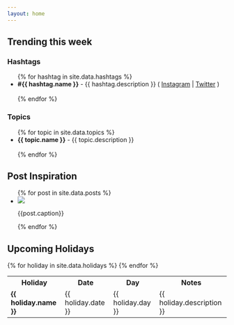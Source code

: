 ```yaml
---
layout: home
---
```



<h2>Trending this week</h2>

<h3>Hashtags</h3>
<ul>
{% for hashtag in site.data.hashtags %}
  <li>
    <strong class="highlighted">#{{ hashtag.name }}</strong> - {{ hashtag.description }} <span class="light small">( <a class="light underline" href="https://www.instagram.com/explore/tags/{{hashtag.name}}/" target="_blank">Instagram</a> | <a class="light underline" href="https://twitter.com/search?q=%23{{hashtag.name}}" target="_blank">Twitter</a> )</span><br /><br />
  </li>
{% endfor %}
</ul>

<h3>Topics</h3>

<ul>
{% for topic in site.data.topics %}
  <li>
    <strong class="highlighted">{{ topic.name }}</strong> - {{ topic.description }}<br /><br />
  </li>
{% endfor %}
</ul>

<h2>Post Inspiration</h2>

<ul class="post-gallery">
{% for post in site.data.posts %}
  <li>
    <img src="{{post.media}}" />
    <p class="caption">{{post.caption}}</p>
  </li>
{% endfor %}
</ul>




<h2>Upcoming Holidays</h2>

<table>
<tr>
  <th>Holiday</th>
  <th>Date</th>
  <th>Day</th>
  <th>Notes</th>
</tr>
{% for holiday in site.data.holidays %}
  <tr>
    <td><strong class="highlighted">{{ holiday.name }}</strong></td>
    <td>{{ holiday.date }}</td>
    <td>{{ holiday.day }}</td>
    <td>{{ holiday.description }}</td>
  </tr>
{% endfor %}
</table>
